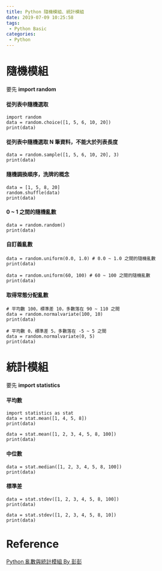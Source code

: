 ```yaml
---
title: Python 隨機模組、統計模組
date: 2019-07-09 10:25:58
tags:
 - Python Basic
categories:
 - Python
---
```


# 隨機模組
要先 **import random**

#### 從列表中隨機選取
    import random
    data = random.choice([1, 5, 6, 10, 20])
    print(data)

#### 從列表中隨機選取 N 筆資料，不能大於列表長度
    data = random.sample([1, 5, 6, 10, 20], 3)
    print(data)

#### 隨機調換順序，洗牌的概念
    data = [1, 5, 8, 20]
    random.shuffle(data)
    print(data)

#### 0 ~ 1 之間的隨機亂數
    data = random.random()
    print(data)

#### 自訂義亂數
    data = random.uniform(0.0, 1.0) # 0.0 ~ 1.0 之間的隨機亂數
    print(data)
    
    data = random.uniform(60, 100) # 60 ~ 100 之間的隨機亂數
    print(data)

#### 取得常態分配亂數
    # 平均數 100，標準差 10，多數落在 90 ~ 110 之間
    data = random.normalvariate(100, 10)
    print(data)

    # 平均數 0，標準差 5，多數落在 -5 ~ 5 之間
    data = random.normalvariate(0, 5)
    print(data)

# 統計模組
要先 **import statistics**

#### 平均數
    import statistics as stat
    data = stat.mean([1, 4, 5, 8])
    print(data)
    
    data = stat.mean([1, 2, 3, 4, 5, 8, 100])
    print(data)

#### 中位數
    data = stat.median([1, 2, 3, 4, 5, 8, 100])
    print(data)

#### 標準差
    data = stat.stdev([1, 2, 3, 4, 5, 8, 100])
    print(data)
    
    data = stat.stdev([1, 2, 3, 4, 5, 8, 10])
    print(data)

# Reference
[Python 亂數與統計模組 By 彭彭](https://www.youtube.com/watch?v=-xwCu6PN1jU)